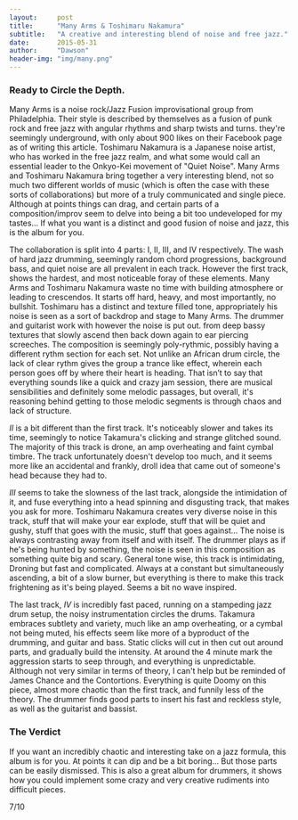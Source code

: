 ```yaml
---
layout:     post
title:      "Many Arms & Toshimaru Nakamura"
subtitle:   "A creative and interesting blend of noise and free jazz."
date:       2015-05-31
author:     "Dawson"
header-img: "img/many.png"
---
```


### Ready to Circle the Depth. &nbsp;

Many Arms is a noise rock/Jazz Fusion improvisational group from Philadelphia. Their style is described by themselves as a fusion of punk rock and free jazz with angular rhythms and sharp twists and turns. they're seemingly underground, with only about 900 likes on their Facebook page as of writing this article. Toshimaru Nakamura is a Japanese noise artist, who has worked in the free jazz realm, and what some would call an essential leader to the Onkyo-Kei movement of "Quiet Noise". Many Arms and Toshimaru Nakamura bring together a very interesting blend, not so much two different worlds of music (which is often the case with these sorts of collaborations) but more of a truly communicated and single piece. Although at points things can drag, and certain parts of a composition/improv seem to delve into being a bit too undeveloped for my tastes... If what you want is a distinct and good fusion of noise and jazz, this is the album for you.

The collaboration is split into 4 parts: I, II, III, and IV respectively. The wash of hard jazz drumming, seemingly random chord progressions, background bass, and quiet noise are all prevalent in each track. However the first track, shows the hardest, and most noticeable foray of these elements. Many Arms and Toshimaru Nakamura waste no time with building atmosphere or leading to crescendos. It starts off hard, heavy, and most importantly, no bullshit. Toshimaru has a distinct and texture filled tone, appropriately his noise is seen as a sort of backdrop and stage to Many Arms. The drummer and guitarist work with however the noise is put out. from deep bassy textures that slowly ascend then back down again to ear piercing screeches. The composition is seemingly poly-rythmic, possibly having a different rythm section for each set. Not unlike an African drum circle, the lack of clear rythm gives the group a trance like effect, wherein each person goes off by where their heart is heading. That isn’t to say that everything sounds like a quick and crazy jam session, there are musical sensibilities and definitely some melodic passages, but overall, it's reasoning behind getting to those melodic segments is through chaos and lack of structure. 

*II* is a bit different than the first track. It's noticeably slower and takes its time, seemingly to notice Takamura's clicking and strange glitched sound. The majority of this track is drone, an amp overheating and faint cymbal timbre. The track unfortunately doesn't develop too much, and it seems more like an accidental and frankly, droll idea that came out of someone's head because they had to.

*III* seems to take the slowness of the last track, alongside the intimidation of it, and fuse everything into a head spinning and disgusting track, that makes you ask for more. Toshimaru Nakamura creates very diverse noise in this track, stuff that will make your ear explode, stuff that will be quiet and gushy, stuff that goes with the music, stuff that goes against... The noise is always contrasting away from itself and with itself. The drummer plays as if he's being hunted by something, the noise is seen in this composition as something quite big and scary. General tone wise, this track is intimidating, Droning but fast and complicated. Always at a constant but simultaneously ascending, a bit of a slow burner, but everything is there to make this track frightening as it's being played. Seems a bit no wave inspired.

The last track, *IV* is incredibly fast paced, running on a stampeding jazz drum setup, the noisy instrumentation circles the drums. Takamura embraces subtlety and variety, much like an amp overheating, or a cymbal not being muted, his effects seem like more of a byproduct of the drumming, and guitar and bass. Static clicks will cut in then cut out around parts, and gradually build the intensity. At around the 4 minute mark the aggression starts to seep through, and everything is unpredictable. Although not very similar in terms of theory, I can't help but be reminded of James Chance and the Contortions. Everything is quite Doomy on this piece, almost more chaotic than the first track, and funnily less of the theory. The drummer finds good parts to insert his fast and reckless style, as well as the guitarist and bassist.

### The Verdict

If you want an incredibly chaotic and interesting take on a jazz formula, this album is for you. At points it can dip and be a bit boring... But those parts can be easily dismissed. This is also a great album for drummers, it shows how you could implement some crazy and very creative rudiments into difficult pieces.

7/10
